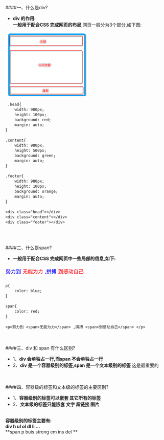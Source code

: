 ####一、什么是div?

- **div 的作用:**<br> **一般用于配合CSS 完成网页的布局**,网页一般分为3个部分,如下图: 

![](/assets/Snip20180703_1.png)

```
 .head{
    width: 980px;
    height: 100px;
    background: red;
    margin: auto;
}

.content{
    width: 980px;
    height: 500px;
    background: green;
    margin: auto;
}

.footer{
    width: 980px;
    height: 100px;
    background: orange;
    margin: auto;
}

<div class="head"></div>
<div class="content"></div>
<div class="footer"></div>

```
<br> <br>

####二、什么是span?

- **一般用于配合CSS 完成网页中一些局部的信息,如下:**

![](/assets/Snip20180703_3.png)

```
p{
    color: blue;
}

span{
    color: red;
}

<p>努力到 <span>无能为力</span> ,拼搏 <span>到感动自己</span> </p>
```


<br> <br>
####三、div  和 span 有什么区别?

- 1、**div 会单独占一行,而span 不会单独占一行**
- 2、**div 是一个容器级别的标签,span 是一个文本级别的标签** 这是最重要的


<br> <br>
####四、容器级的标签和文本级的标签的主要区别?

- 1、**容器级别的标签可以嵌套 其它所有的标签**
- 2、**文本级的标签只能嵌套 文字 超链接 图片**

<br>**容器级别的标签主要有:**<br> **div h ul ol dl li ...** <br> **span p buis strong em ins del **


